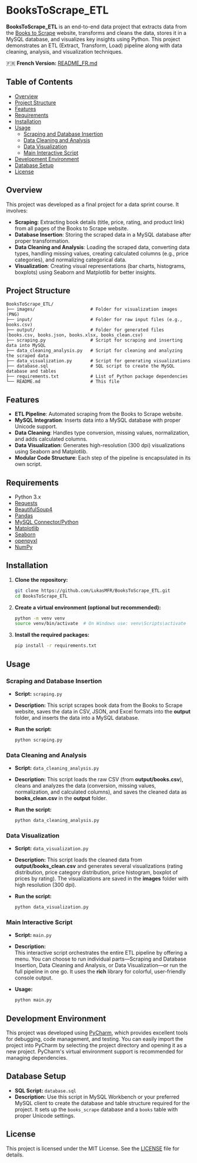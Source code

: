 # BooksToScrape_ETL

**BooksToScrape_ETL** is an end-to-end data project that extracts data from the [Books to Scrape](http://books.toscrape.com/) website, transforms and cleans the data, stores it in a MySQL database, and visualizes key insights using Python. This project demonstrates an ETL (Extract, Transform, Load) pipeline along with data cleaning, analysis, and visualization techniques.

🇫🇷 **French Version:** [README_FR.md](README_FR.md)

## Table of Contents

- [Overview](#overview)
- [Project Structure](#project-structure)
- [Features](#features)
- [Requirements](#requirements)
- [Installation](#installation)
- [Usage](#usage)
  - [Scraping and Database Insertion](#scraping-and-database-insertion)
  - [Data Cleaning and Analysis](#data-cleaning-and-analysis)
  - [Data Visualization](#data-visualization)
  - [Main Interactive Script](#main-interactive-script)
- [Development Environment](#development-environment)
- [Database Setup](#database-setup)
- [License](#license)

## Overview

This project was developed as a final project for a data sprint course. It involves:

- **Scraping**: Extracting book details (title, price, rating, and product link) from all pages of the Books to Scrape website.
- **Database Insertion**: Storing the scraped data in a MySQL database after proper transformation.
- **Data Cleaning and Analysis**: Loading the scraped data, converting data types, handling missing values, creating calculated columns (e.g., price categories), and normalizing categorical data.
- **Visualization**: Creating visual representations (bar charts, histograms, boxplots) using Seaborn and Matplotlib for better insights.

## Project Structure

```plaintext
BooksToScrape_ETL/
├── images/                     # Folder for visualization images (PNG)
├── input/                      # Folder for raw input files (e.g., books.csv)
├── output/                     # Folder for generated files (books.csv, books.json, books.xlsx, books_clean.csv)
├── scraping.py                 # Script for scraping and inserting data into MySQL
├── data_cleaning_analysis.py   # Script for cleaning and analyzing the scraped data
├── data_visualization.py       # Script for generating visualizations
├── database.sql                # SQL script to create the MySQL database and tables
├── requirements.txt            # List of Python package dependencies
└── README.md                   # This file
```

## Features

- **ETL Pipeline**: Automated scraping from the Books to Scrape website.
- **MySQL Integration**: Inserts data into a MySQL database with proper Unicode support.
- **Data Cleaning**: Handles type conversion, missing values, normalization, and adds calculated columns.
- **Data Visualization**: Generates high-resolution (300 dpi) visualizations using Seaborn and Matplotlib.
- **Modular Code Structure**: Each step of the pipeline is encapsulated in its own script.

## Requirements

- Python 3.x
- [Requests](https://docs.python-requests.org/)
- [BeautifulSoup4](https://www.crummy.com/software/BeautifulSoup/)
- [Pandas](https://pandas.pydata.org/)
- [MySQL Connector/Python](https://dev.mysql.com/doc/connector-python/en/)
- [Matplotlib](https://matplotlib.org/)
- [Seaborn](https://seaborn.pydata.org/)
- [openpyxl](https://pypi.org/project/openpyxl/)
- [NumPy](https://numpy.org/)

## Installation

1. **Clone the repository:**

   ```bash
   git clone https://github.com/LukasMFR/BooksToScrape_ETL.git
   cd BooksToScrape_ETL
   ```

2. **Create a virtual environment (optional but recommended):**

   ```bash
   python -m venv venv
   source venv/bin/activate  # On Windows use: venv\Scripts\activate
   ```

3. **Install the required packages:**

   ```bash
   pip install -r requirements.txt
   ```

## Usage

### Scraping and Database Insertion

- **Script:** `scraping.py`
- **Description:** This script scrapes book data from the Books to Scrape website, saves the data in CSV, JSON, and Excel formats into the **output** folder, and inserts the data into a MySQL database.
- **Run the script:**

  ```bash
  python scraping.py
  ```

### Data Cleaning and Analysis

- **Script:** `data_cleaning_analysis.py`
- **Description:** This script loads the raw CSV (from **output/books.csv**), cleans and analyzes the data (conversion, missing values, normalization, and calculated columns), and saves the cleaned data as **books_clean.csv** in the **output** folder.
- **Run the script:**

  ```bash
  python data_cleaning_analysis.py
  ```

### Data Visualization

- **Script:** `data_visualization.py`
- **Description:** This script loads the cleaned data from **output/books_clean.csv** and generates several visualizations (rating distribution, price category distribution, price histogram, boxplot of prices by rating). The visualizations are saved in the **images** folder with high resolution (300 dpi).
- **Run the script:**

  ```bash
  python data_visualization.py
  ```

### Main Interactive Script

- **Script:** `main.py`
- **Description:**  
  This interactive script orchestrates the entire ETL pipeline by offering a menu. You can choose to run individual parts—Scraping and Database Insertion, Data Cleaning and Analysis, or Data Visualization—or run the full pipeline in one go. It uses the **rich** library for colorful, user-friendly console output.
- **Usage:**

  ```bash
  python main.py
  ```

## Development Environment

This project was developed using [PyCharm](https://www.jetbrains.com/pycharm/), which provides excellent tools for debugging, code management, and testing. You can easily import the project into PyCharm by selecting the project directory and opening it as a new project. PyCharm's virtual environment support is recommended for managing dependencies.

## Database Setup

- **SQL Script:** `database.sql`
- **Description:** Use this script in MySQL Workbench or your preferred MySQL client to create the database and table structure required for the project. It sets up the `books_scrape` database and a `books` table with proper Unicode settings.

## License

This project is licensed under the MIT License. See the [LICENSE](LICENSE) file for details.
